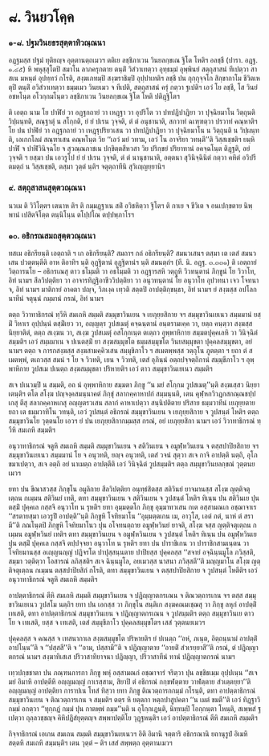 <h1>๘. วินยวโคฺค</h1>
<h3>๑-๘. ปฐมวินยธรสุตฺตาทิวณฺณนา</h3>
<p> อฎฺฐมสฺส  ปฐมํ ทุติยญฺจ อุตฺตานตฺถเมวฯ ตติเย  ลชฺชิภาเวน วินยลกฺขเณ ฐิโต โหติฯ อลชฺชี (ปารา. อฎฺฐ. ๑.๔๕) หิ พหุสฺสุโตปิ สมาโน ลาภครุกตาย ตนฺติํ วิสํวาเทตฺวา อุทฺธมฺมํ อุพฺพินยํ สตฺถุสาสนํ ทีเปตฺวา สาสเน มหนฺตํ อุปทฺทวํ กโรติ, สงฺฆเภทมฺปิ สงฺฆราชิมฺปิ อุปฺปาเทติฯ ลชฺชี ปน กุกฺกุจฺจโก สิกฺขากาโม ชีวิตเหตุปิ ตนฺติํ อวิสํวาเทตฺวา ธมฺมเมว วินยเมว จ ทีเปติ, สตฺถุสาสนํ ครุํ กตฺวา ฐเปติฯ เอวํ โย ลชฺชี, โส วินยํ อชหโนฺต อโวกฺกมโนฺตว ลชฺชิภาเวน วินยลกฺขเณ ฐิโต โหติ ปติฎฺฐิโตฯ</p>


<p>ติ เอตฺถ  นาม โย ปาฬิยํ วา อฎฺฐกถายํ วา เหฎฺฐา วา อุปริโต วา ปทปฎิปาฎิยา วา ปุจฺฉิยมาโน วิตฺถุนติ วิปฺผนฺทติ, สณฺฐาตุํ น สโกฺกติ, ยํ ยํ ปเรน วุจฺจติ, ตํ ตํ อนุชานาติ, สกวาทํ ฉเฑฺฑตฺวา ปรวาทํ คณฺหาติฯ โย ปน ปาฬิยํ วา อฎฺฐกถายํ วา เหฎฺฐุปริยวเสน วา ปทปฎิปาฎิยา วา ปุจฺฉิยมาโน น วิตฺถุนติ น วิปฺผนฺทติ, เอเกกโลมํ สณฺฑาเสน คณฺหโนฺต วิย ‘‘เอวํ มยํ วทาม, เอวํ โน อาจริยา วทนฺตี’’ติ วิสฺสเชฺชติฯ ยมฺหิ ปาฬิ จ ปาฬิวินิจฺฉโย จ สุวณฺณภาชเน ปกฺขิตฺตสีหวสา วิย ปริกฺขยํ ปริยาทานํ อคจฺฉโนฺต ติฎฺฐติ, อยํ วุจฺจติ ฯ ยสฺมา ปน เอวรูโป ยํ ยํ ปเรน วุจฺจติ, ตํ ตํ นานุชานาติ, อตฺตนา สุวินิจฺฉินิตํ กตฺวา คหิตํ อวิปรีตมตฺถํ น  วิสฺสเชฺชติ, ตสฺมา วุตฺตํ นฺติฯ จตุตฺถาทีนิ สุวิเญฺญยฺยานิฯ</p>

</p>


<h3>๙. สตฺถุสาสนสุตฺตวณฺณนา</h3>
<p> นวเม ติ วิวิโตฺตฯ เตนาห ติฯ ติ กมฺมฎฺฐาเน  สติํ อวิชหิตฺวา ฐิโตฯ ติ กาเย จ ชีวิเต จ อนเปกฺขตาย นิพฺพานํ เปสิตจิโตฺต ตนฺนิโนฺน ตโปฺปโณ ตปฺปพฺภาโรฯ</p>

</p>


<h3>๑๐. อธิกรณสมถสุตฺตวณฺณนา</h3>
<p> ทสเม อธิกรียนฺติ เอตฺถาติ ฯ เก อธิกรียนฺติ? สมถาฯ กถํ อธิกรียนฺติ? สมนวเสนฯ ตสฺมา เต เตสํ สมนวเสน ปวตฺตนฺตีติ อาห ติอาทิฯ นฺติ อุฎฺฐิตานํ อุฎฺฐิตานํฯ นฺติ สมนตฺถํฯ  (ที. นิ. อฎฺฐ. ๓.๓๓๑) ติ เอตฺถายํ วิตฺถารนโย – อธิกรเณสุ ตาว ธโมฺมติ วา อธโมฺมติ วา อฎฺฐารสหิ วตฺถูหิ วิวทนฺตานํ ภิกฺขูนํ โย วิวาโท, อิทํ  นามฯ สีลวิปตฺติยา วา อาจารทิฎฺฐิอาชีววิปตฺติยา วา อนุวทนฺตานํ โย อนุวาโท อุปวทนา เจว โจทนา จ, อิทํ  นามฯ มาติกายํ อาคตา ปญฺจ, วิภเงฺค เทฺวติ สตฺตปิ อาปตฺติกฺขนฺธา, อิทํ  นามฯ ยํ สงฺฆสฺส อปโลกนาทีนํ จตุนฺนํ กมฺมานํ กรณํ, อิทํ  นามฯ</p>


<p>ตตฺถ วิวาทาธิกรณํ ทฺวีหิ สมเถหิ สมฺมติ สมฺมุขาวินเยน จ เยภุยฺยสิกาย จฯ สมฺมุขาวินเยเนว สมฺมมานํ ยสฺมิํ วิหาเร อุปฺปนฺนํ ตสฺมิํเยว  วา, อญฺญตฺร วูปสเมตุํ คจฺฉนฺตานํ อนฺตรามเคฺค วา, ยตฺถ คนฺตฺวา สงฺฆสฺส นิยฺยาติตํ, ตตฺถ สเงฺฆน วา, สเงฺฆ วูปสเมตุํ อสโกฺกเนฺต ตเตฺถว อุพฺพาหิกาย สมฺมตปุคฺคเลหิ วา วินิจฺฉิตํ สมฺมติฯ เอวํ สมฺมมาเน จ ปเนตสฺมิํ ยา สงฺฆสมฺมุขโต ธมฺมสมฺมุขโต วินยสมฺมุขตา ปุคฺคลสมฺมุขตา, อยํ  นามฯ ตตฺถ จ การกสงฺฆสฺส สงฺฆสามคฺคิวเสน สมฺมุขิภาโว ฯ สเมตพฺพสฺส วตฺถุโน ภูตตฺตา ฯ ยถา ตํ สเมตพฺพํ, ตเถวสฺส สมนํ ฯ โย จ วิวทติ, เยน จ วิวทติ, เตสํ อุภินฺนํ อตฺถปจฺจตฺถิกานํ สมฺมุขีภาโว ฯ อุพฺพาหิกาย วูปสเม ปเนตฺถ สงฺฆสมฺมุขตา ปริหายติฯ เอวํ ตาว สมฺมุขาวินเยเนว สมฺมติฯ</p>


<p>สเจ ปเนวมฺปิ น สมฺมติ, อถ นํ อุพฺพาหิกาย สมฺมตา ภิกฺขู ‘‘น มยํ สโกฺกม วูปสเมตุ’’นฺติ  สงฺฆเสฺสว นิยฺยาเตนฺติฯ ตโต สโงฺฆ ปญฺจงฺคสมนฺนาคตํ ภิกฺขุํ สลากคฺคาหาปกํ สมฺมนฺนติ, เตน คุฬฺหกวิวฎกสกณฺณชปฺปเกสุ ตีสุ สลากคฺคาหเกสุ อญฺญตรวเสน สลากํ คาหาเปตฺวา สนฺนิปติตาย ปริสาย ธมฺมวาทีนํ เยภุยฺยตาย ยถา เต ธมฺมวาทิโน วทนฺติ, เอวํ วูปสนฺตํ อธิกรณํ สมฺมุขาวินเยน จ เยภุยฺยสิกาย จ วูปสนฺตํ โหติฯ ตตฺถ สมฺมุขาวินโย วุตฺตนโย เอวฯ ยํ ปน เยภุยฺยสิกากมฺมสฺส กรณํ, อยํ เยภุยฺยสิกา นามฯ เอวํ วิวาทาธิกรณํ ทฺวีหิ สมเถหิ สมฺมติฯ</p>


<p>อนุวาทาธิกรณํ จตูหิ สมเถหิ สมฺมติ สมฺมุขาวินเยน จ สติวินเยน จ อมูฬฺหวินเยน จ ตสฺสปาปิยสิกาย จฯ สมฺมุขาวินเยเนว สมฺมมานํ โย จ อนุวทติ, ยญฺจ อนุวทติ, เตสํ วจนํ สุตฺวา สเจ กาจิ อาปตฺติ นตฺถิ, อุโภ ขมาเปตฺวา, สเจ อตฺถิ อยํ นาเมตฺถ อาปตฺตีติ เอวํ วินิจฺฉิตํ วูปสมฺมติฯ ตตฺถ สมฺมุขาวินยลกฺขณํ วุตฺตนยเมวฯ</p>


<p>ยทา ปน ขีณาสวสฺส ภิกฺขุโน อมูลิกาย สีลวิปตฺติยา อนุทฺธํสิตสฺส สติวินยํ ยาจมานสฺส สโงฺฆ ญตฺติจตุเตฺถน กเมฺมน สติวินยํ เทติ, ตทา สมฺมุขาวินเยน จ สติวินเยน จ วูปสนฺตํ โหติฯ ทิเนฺน ปน สติวินเย ปุน ตสฺมิํ ปุคฺคเล กสฺสจิ อนุวาโท น รุหติฯ ยทา อุมฺมตฺตโก ภิกฺขุ อุมฺมาทวเสน กเต อสฺสามณเก อชฺฌาจาเร ‘‘สรตายสฺมา เอวรูปิํ อาปตฺติ’’นฺติ ภิกฺขูหิ โจทิยมาโน ‘‘อุมฺมตฺตเกน  เม, อาวุโส, เอตํ กตํ, นาหํ ตํ สรามี’’ติ ภณโนฺตปิ ภิกฺขูหิ โจทิยมาโนว ปุน อโจทนตฺถาย อมูฬฺหวินยํ ยาจติ, สโงฺฆ จสฺส ญตฺติจตุเตฺถน กเมฺมน อมูฬฺหวินยํ เทติฯ ตทา สมฺมุขาวินเยน จ อมูฬฺหวินเยน จ วูปสนฺตํ โหติฯ ทิเนฺน ปน อมูฬฺหวินเย ปุน ตสฺมิํ ปุคฺคเล กสฺสจิ ตปฺปจฺจยา อนุวาโท น รุหติฯ ยทา ปน ปาราชิเกน วา ปาราชิกสามเนฺตน วา โจทิยมานสฺส อเญฺญนญฺญํ ปฎิจรโต ปาปุสฺสนฺนตาย ปาปิยสฺส ปุคฺคลสฺส ‘‘สจายํ อจฺฉินฺนมูโล ภวิสฺสติ, สมฺมา วตฺติตฺวา โอสารณํ ลภิสฺสติฯ สเจ ฉินฺนมูโล, อยเมวสฺส นาสนา ภวิสฺสตี’’ติ มญฺญมาโน สโงฺฆ ญตฺติจตุเตฺถน กเมฺมน ตสฺสปาปิยสิกํ กโรติ, ตทา สมฺมุขาวินเยน จ ตสฺสปาปิยสิกาย จ วูปสนฺตํ โหตีติฯ เอวํ อนุวาทาธิกรณํ จตูหิ สมเถหิ สมฺมติฯ</p>


<p>อาปตฺตาธิกรณํ ตีหิ สมเถหิ สมฺมติ สมฺมุขาวินเยน จ ปฎิญฺญาตกรเณน จ ติณวตฺถารเกน จฯ ตสฺส สมฺมุขาวินเยเนว วูปสโม นตฺถิฯ ยทา ปน เอกสฺส วา ภิกฺขุโน  สนฺติเก สงฺฆคณมเชฺฌสุ วา ภิกฺขุ ลหุกํ อาปตฺติํ เทเสติ, ตทา อาปตฺตาธิกรณํ สมฺมุขาวินเยน จ ปฎิญฺญาตกรเณน จ วูปสมฺมติฯ ตตฺถ สมฺมุขาวินเย ตาว โย จ เทเสติ, ยสฺส จ เทเสติ, เตสํ สมฺมุขีภาโว ปุคฺคลสมฺมุขโตฯ เสสํ วุตฺตนยเมวฯ</p>


<p>ปุคฺคลสฺส จ คณสฺส จ เทสนากาเล สงฺฆสมฺมุขโต ปริหายติฯ ยํ ปเนตฺถ ‘‘อหํ, ภเนฺต, อิตฺถนฺนามํ อาปตฺติํ อาปโนฺน’’ติ จ ‘‘ปสฺสสี’’ติ จ ‘‘อาม, ปสฺสามี’’ติ จ ปฎิญฺญาตาย ‘‘อายติํ สํวเรยฺยาสี’’ติ กรณํ, ตํ ปฎิญฺญาตกรณํ นามฯ สงฺฆาทิเสเส ปริวาสาทิยาจนา ปฎิญฺญา, ปริวาสาทีนํ ทานํ ปฎิญฺญาตกรณํ นามฯ</p>


<p>เทฺวปกฺขชาตา ปน ภณฺฑนการกา ภิกฺขู พหุํ อสฺสามณกํ อชฺฌาจารํ จริตฺวา ปุน ลชฺชิธเมฺม อุปฺปเนฺน ‘‘สเจ มยํ อิมาหิ อาปตฺตีหิ อญฺญมญฺญํ กาเรสฺสาม, สิยาปิ ตํ อธิกรณํ กกฺขฬตฺตาย วาฬตฺตาย สํวเตฺตยฺยา’’ติ อญฺญมญฺญํ อาปตฺติยา การาปเน โทสํ ทิสฺวา ยทา ภิกฺขู ติณวตฺถารกกมฺมํ กโรนฺติ, ตทา อาปตฺตาธิกรณํ สมฺมุขาวินเยน จ ติณวตฺถารเกน จ สมฺมติฯ ตตฺร หิ ยตฺตกา หตฺถปาสูปคตา ‘‘น เมตํ ขมตี’’ติ เอวํ ทิฎฺฐาวิกมฺมํ อกตฺวา ‘‘ทุกฺกฎํ กมฺมํ ปุน กาตพฺพํ กมฺม’’นฺติ  น อุโกฺกเฎนฺติ, นิทฺทมฺปิ โอกฺกนฺตา โหนฺติ, สเพฺพสํ ฐเปตฺวา ถุลฺลวชฺชญฺจ คิหิปฎิสํยุตฺตญฺจ สพฺพาปตฺติโย วุฎฺฐหนฺติฯ เอวํ อาปตฺตาธิกรณํ ตีหิ สมเถหิ สมฺมติฯ</p>


<p>กิจฺจาธิกรณํ เอเกน สมเถน สมฺมติ สมฺมุขาวินเยเนวฯ อิติ อิมานิ จตฺตาริ อธิกรณานิ ยถานุรูปํ อิเมหิ สตฺตหิ สมเถหิ สมฺมนฺติฯ เตน วุตฺตํ – ติฯ เสสํ สพฺพตฺถ อุตฺตานเมวฯ</p>

</p>

</p>

</p>

</p>





